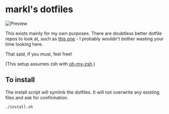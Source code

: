 # markl's dotfiles

![Preview](http://i.imgur.com/UdBQabE.png)

This exists mainly for my own purposes. There are doubtless better dotfile repos to look at, such as [this one](https://github.com/mathiasbynens/dotfiles) - I probably wouldn't bother wasting your time looking here.

That said, if you must, feel free!

(This setup assumes zsh with [oh-my-zsh](https://github.com/robbyrussell/oh-my-zsh).)

## To install

The install script will symlink the dotfiles. It will not overwrite any existing files and ask for confirmation.

```
./install.sh
```

